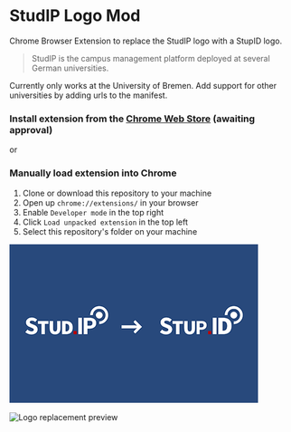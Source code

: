 # StudIP Logo Mod

Chrome Browser Extension to replace the StudIP logo with a StupID logo.

> StudIP is the campus management platform deployed at several German universities.

Currently only works at the University of Bremen.
Add support for other universities by adding urls to the manifest.

### Install extension from the [Chrome Web Store](https://chrome.google.com/webstore/category/extensions) (awaiting approval)

or

### Manually load extension into Chrome

1. Clone or download this repository to your machine
2. Open up `chrome://extensions/` in your browser
3. Enable `Developer mode` in the top right
4. Click `Load unpacked extension` in the top left
5. Select this repository's folder on your machine

![Logo replacement preview](/assets/stupid-banner.png)

![Logo replacement preview](/assets/stupid-demo.png)
